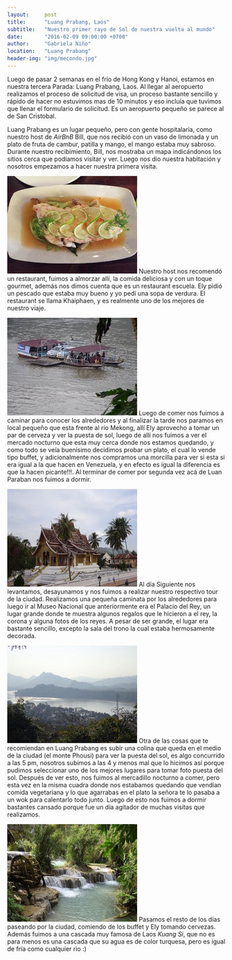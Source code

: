 ```yaml
---
layout:     post
title:      "Luang Prabang, Laos"
subtitle:   "Nuestro primer rayo de Sol de nuestra vuelta al mundo"
date:       "2016-02-09 09:00:00 +0700"
author:     "Gabriela Niño"
location:   "Luang Prabang"
header-img: "img/mecondo.jpg"
---
```

Luego de pasar 2 semanas en el frío de Hong Kong y Hanoi, estamos en nuestra tercera Parada: Luang Prabang, Laos.  Al llegar al aeropuerto realizamos el proceso de solicitud de visa, un proceso bastante sencillo y rápido de hacer no estuvimos mas de 10 minutos y eso incluía que tuvimos que llenar el formulario de solicitud. Es un aeropuerto pequeño se parece al de San Cristobal.

Luang Prabang es un lugar pequeño, pero con gente hospitalaria, como nuestro host de _AirBnB_ Bill, que nos recibió  con un vaso de limonada y un plato de fruta de cambur, patilla y mango, el mango estaba muy sabroso. Durante nuestro recibimiento, Bill, nos mostraba un mapa indicándonos los sitios cerca que podíamos visitar y ver. Luego nos dio nuestra habitación y nosotros empezamos a hacer nuestra primera visita.

![R: pescado][1] Nuestro host nos recomendó un restaurant, fuimos a almorzar allí, la comida deliciosa y con un toque gourmet, además nos dimos cuenta que es un restaurant escuela. Ely pidió un pescado que estaba muy bueno y yo pedí una sopa de verdura. El restaurant se llama Khaiphaen, y es realmente uno de los mejores de nuestro viaje.

![L: bote][2] Luego de comer nos fuimos a caminar para conocer los alrededores y al finalizar la tarde nos paramos en local pequeño que esta frente al río Mekong, allí Ely aprovecho a tomar un par de cerveza y ver la puesta de sol, luego de allí nos fuimos a ver el mercado nocturno que esta muy cerca donde nos estamos quedando, y como todo se veía buenísimo decidimos probar un plato, el cual lo vende tipo buffet, y adicionalmente nos compramos una morcilla para ver si esta si era igual a la que hacen en Venezuela, y en efecto es igual la diferencia es que la hacen picante!!!. Al terminar de comer por segunda vez acá de Luan Paraban nos fuimos a dormir.

![R: templo][3] Al día Siguiente nos levantamos, desayunamos y nos fuimos a realizar nuestro respectivo tour de la ciudad. Realizamos una pequeña caminata por los alrededores para luego ir al Museo Nacional que anteriormente era el Palacio del Rey, un lugar grande donde te muestra algunos regalos que le hicieron a el rey, la corona y alguna fotos de los reyes. A pesar de ser grande, el lugar era bastante sencillo, excepto la sala del trono la cual estaba hermosamente decorada.

![L: vista][4] Otra de las cosas que te recomiendan en Luang Prabang es subir una colina que queda en el medio de la ciudad (el monte Phousi) para ver la puesta del sol, es algo concurrido a las 5 pm, nosotros subimos a las 4 y menos mal que lo hicimos así porque pudimos seleccionar uno de los mejores lugares para tomar foto puesta del sol. Después de ver esto, nos fuimos al mercadillo nocturno a comer, pero esta vez en la misma cuadra donde nos estabamos quedando que vendían comida vegetariana y lo que agarrabas en el plato la señora te lo pasaba a un wok para calentarlo todo junto. Luego de esto nos fuimos a dormir bastantes cansado porque fue un día agitador de muchas visitas que realizamos.

![R: cascada][5] Pasamos el resto de los días paseando por la ciudad, comiendo de los buffet y Ely tomando cervezas. Además fuimos a una cascada muy famosa de Laos _Kuang Si_, que no es para menos es una cascada que su agua es de color turquesa, pero es igual de fría como cualquier rio :)

[1]: /img/pescado.jpg "Pescado con toronjil"
[2]: /img/bote-local.jpg "Río Mekong y un bote local donde se transportan los vehiculos al otro lado del río"
[3]: /img/templo.jpg "Templo Watmay Souvannapoumaram"
[4]: /img/vista-luang-prabang.jpg "Vista desde el monte Phousi"
[5]: /img/cascada1.jpg "Cascada Kuang Si"
